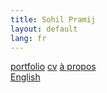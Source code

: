 ```yaml
---
title: Sohil Pramij
layout: default
lang: fr
---
```


<div class="topnav">
    <a href="portfolio-fr">portfolio</a>
    <a href="cv">cv</a>
    <a href="acceuil">à propos</a>
</div>
<div class="language">
    <ion-icon size="large" name="language-outline"></ion-icon>
        <div class="language-selector">
            <a href="portfolio">English</a>
        </div>
    </div>

